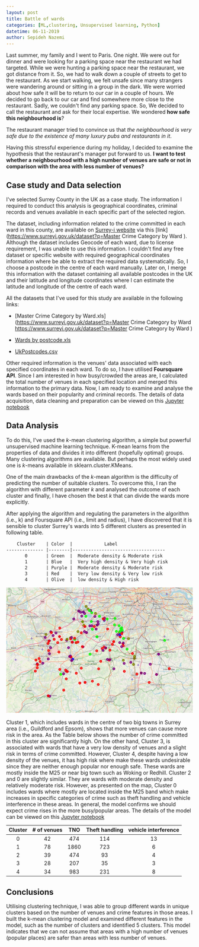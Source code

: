 ```yaml
---
layout: post
title: Battle of wards
categories: [ML,clustering, Unsupervised learning, Python]
datetime: 06-11-2019
author: Sepideh Nazemi
---
```


Last summer, my family and I went to Paris. One night. We were out for dinner and were looking for a parking space near the restaurant we had targeted. While we were hunting a parking space near the restaurant, we got distance from it. So, we had to walk down a couple of streets to get to the restaurant. As we start walking, we felt unsafe since many strangers were wandering around or sitting in a group in the dark. We were worried about how safe it will be to return to our car in a couple of hours. We decided to go back to our car and find somewhere more close to the restaurant. Sadly, we couldn't find any parking space. So, We decided to call the restaurant and ask for their local expertise. We wondered **how safe this neighbourhood is**?

The restaurant manager tried to convince us that *the neighbourhood is very safe due to the existence of many luxury pubs and restaurants in it*.

Having this stressful experience during my holiday, I decided to examine the hypothesis that the restaurant's manager put forward to us. **I want to test whether a neighbourhood with a high number of venues are safe or not in comparison with the area with less number of venues?**

## Case study and Data selection

I've selected Surrey County in the UK as a case study. The information I required to conduct this analysis is geographical coordinates, criminal records and venues available in each specific part of the selected region. 

 The dataset, including information related to the crime committed in each ward in this county, are available on [Surrey-i website](https://www.surreyi.gov.uk/) via this [link](https://www.surreyi.gov.uk/dataset?q=Master Crime Category by Ward ). Although the dataset includes Geocode of each ward, due to license requirement, I was unable to use this information. I couldn't find any free dataset or specific website with required geographical coordinates information where be able to extract the required data systematically. So, I choose a postcode in the centre of each ward manually. Later on, I merge this information with the dataset containing all available postcodes in the UK and their latitude and longitude coordinates where I can estimate the latitude and longitude of the centre of each ward.

All the datasets that I've used for this study are available in the following links:

* [Master Crime Category by Ward.xls](https://www.surreyi.gov.uk/dataset?q=Master Crime Category by Ward https://www.surreyi.gov.uk/dataset?q=Master Crime Category by Ward )

* [Wards by postcode.xls](https://github.com/SepidehN/Coursera_Capstone/blob/master/Wards_by_postcode.xls)

* [UkPostcodes.csv](https://www.freemaptools.com/download-uk-postcode-lat-lng.htm)

Other required information is the venues' data associated with each specified coordinates in each ward. To do so, I have utilised **Foursquare API**. Since I am interested in how busy/crowded the areas are, I calculated the total number of venues in each specified location and merged this information to the primary data. Now, I am ready to examine and analyse the wards based on their popularity and criminal records. The details of  data acquisition, data cleaning and preparation can be viewed on this [Jupyter notebook]( https://github.com/SepidehN/Coursera_Capstone/blob/master/TheBattleofNeighborhoods-Part2.ipynb ) 

## Data Analysis

To do this, I've used the *k*-mean clustering algorithm, a simple but powerful unsupervised machine learning technique. K-mean learns from the properties of data and divides it into different (hopefully optimal) groups. Many clustering algorithms are available. But perhaps the most widely used one is *k*-means available in sklearn.cluster.KMeans. 

One of the main drawbacks of the *k*-mean algorithm is the difficulty of predicting the number of suitable clusters. To overcome this, I ran the algorithm with different parameter *k* and analysed the outcome of each cluster and finally, I have chosen the best *k* that can divide the wards more explicitly.

After applying the algorithm and regulating the parameters in the algorithm (i.e., k) and Foursquare API (i.e., limit and radius), I have discovered that it is sensible to cluster Surrey's wards into 5 different clusters as presented in following table.

```
    Cluster    | Color  |            Label
-------------- |--------|-----------------------------------
       0       | Green  |  Moderate density & Moderate risk
       1       | Blue   |  Very high density & Very high risk
       2       | Purple |  Moderate density & Moderate risk
       3       | Red    |  Very low density & Very low risk
       4       | Olive  |  low density & High risk
```



<img src="/images/ClustersOnMap.jpg" />

Cluster 1, which includes wards in the centre of two big towns in Surrey area (i.e., Guildford and Epsom), shows that more venues can cause more risk in the area. As the Table below shows the number of crime committed in this cluster are significantly high. On the other hand, Cluster 3, is associated with wards that have a very low density of venues and a slight risk in terms of crime committed. However, Cluster 4, despite having a low density of the venues, it has high risk where make these wards undesirable since they are neither enough popular nor enough safe. These wards are mostly inside the M25 or near big town such as Woking or Redhill. Cluster 2 and 0 are slightly similar. They are wards with moderate density and relatively moderate risk. However, as presented on the map, Cluster 0 includes wards where mostly are located inside the M25 band which make increases in specific categories of crime such as theft handling and vehicle interference in these areas. In general, the model confirms we should expect crime rises in the more busy/popular areas. The details of the model can be viewed on this [Jupyter notebook]( https://github.com/SepidehN/Coursera_Capstone/blob/master/TheBattleofNeighborhoods-Part2.ipynb ) 

| Cluster | \# of venues | TNO  | Theft handling | vehicle interference |
| :-----: | :----------: | :--: | :------------: | :------------------: |
|    0    |      42     | 474  |       114       |       13           |
|    1    |      78      | 1860 |      723       |          6           |
|    2    |     39     | 474  |       93       |          4          |
|    3    |      28      | 207  |      35       |          3           |
|    4    |      34      | 983  |      231       |          8          |



## Conclusions

Utilising clustering technique, I was able to group different wards in unique clusters based on the number of venues and crime features in those areas. I built the k-mean clustering model and examined different features in the model, such as the number of clusters and identified 5 clusters. This model indicates that we can not assume that areas with a high number of venues (popular places) are safer than areas with less number of venues. 